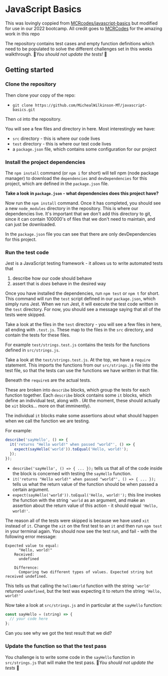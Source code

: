 # JavaScript Basics
This was lovingly coppied from [MCRcodes/javascript-basics](https://github.com/MCRcodes/javascript-basics) but modified for use in our 2022 bootcamp. All credit goes to [MCRCodes](https://github.com/MCRcodes) for the amazing work in this repo

The repository contains test cases and empty function definitions which need to be populated to solve the different challenges set in this weeks walkthrough. 🚨*You should not update the tests!* 🚨

## Getting started

### Clone the repository

Then clone your copy of the repo:
- `git clone https://github.com/MichealWilkinson-MT/javascript-basics.git`

Then `cd` into the repository.

You will see a few files and directory in here. Most interestingly we have:
- `src` directory - this is where our code lives
- `test` directory - this is where our test code lives
- a `package.json` file, which contains some configuration for our project

### Install the project dependencies
The `npm install` command (or `npm i` for short)  will tell npm (node package manager) to download the `dependencies` and `devDependencies` for this project, which are defined in the `package.json` file.

**Take a look in `package.json` - what dependencies does this project have?**

Now run the `npm install` command. Once it has completed, you should see a new `node_modules` directory in the repository. This is where our dependencies live. It's important that we don't add this directory to git, since it can contain 100000's of files that we don't need to maintain, and can just be downloaded.

In the `package.json` file you can see that there are only devDependencies for this project.

### Run the test code
Jest is a JavaScript testing framework - it allows us to write automated tests that 
1. describe how our code should behave
2. assert that is _does_ behave in the desired way

Once you have installed the dependencies, run `npm test` or `npm t` for short. This command will run the `test` script defined in our `package.json`, which simply runs Jest. When we run Jest, it will execute the test code written in the `test` directory. For now, you should see a message saying that all of the tests were skipped.

Take a look at the files in the `test` directory - you will see a few files in here, all ending with `.test.js`. These map to the files in the `src` directory, and contain the tests for these files.

For example `test/strings.test.js` contains the tests for the functions defined in `src/strings.js`.

Take a look at the `test/strings.test.js`. At the top, we have a `require` statement. This imports the functions from our `src/strings.js` file into the test file, so that the tests can use the functions we have written in that file.

Beneath the `require`s are the actual tests.

These are broken into `describe` blocks, which group the tests for each function together. Each `describe` block contains some `it` blocks, which define an individual test, along with . (At the moment, these should actually be `xit` blocks... more on that imminently).

The individual `it` blocks make some assertions about what should happen when we call the function we are testing.

For example:

```js
describe('sayHello', () => {
  it('returns "Hello world!" when passed "world"', () => {
    expect(sayHello('world')).toEqual('Hello, world!');
  });
});
```

- `describe('sayHello', () => { ... });` tells us that all of the code inside the block is concerned with testing the `sayHello` function.
- `it('returns "Hello world!" when passed "world"', () => { ... });` tells us what the return value of the function should be when passed a certain argument.
- `expect(sayHello('world')).toEqual('Hello, world!');` this line invokes the function with the string `'world` as an argument, and make an assertion about the return value of this action - it should equal `'Hello, world!'`.

The reason all of the tests were skipped is because we have used `xit` instead of `it`. Change the `xit` on the first test to an `it` and then run `npm test` in your terminal again. You should now see the test run, and fail - with the following error message:

```
Expected value to equal:
      "Hello, world!"
    Received:
      undefined

    Difference:
      Comparing two different types of values. Expected string but received undefined.
```

This tells us that calling the `helloWorld` function with the string `'world'` returned `undefined`, but the test was expecting it to return the string `'Hello, world!'`

Now take a look at `src/strings.js` and in particular at the `sayHello` function: 

```js
const sayHello = (string) => {
  // your code here
};
```

Can you see why we got the test result that we did?

### Update the function so that the test pass

You challenge is to write some code in the `sayHello` function in `src/strings.js` that will make the test pass. 🚨*You should not update the tests* 🚨

